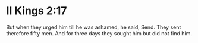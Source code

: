 # II Kings 2:17

But when they urged him till he was ashamed, he said, Send. They sent therefore fifty men. And for three days they sought him but did not find him.
